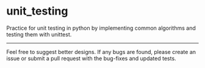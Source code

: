# unit_testing
Practice for unit testing in python by implementing common algorithms and testing them with unittest.
******
Feel free to suggest better designs. If any bugs are found, please create an issue or submit a pull request with the bug-fixes and updated tests.

